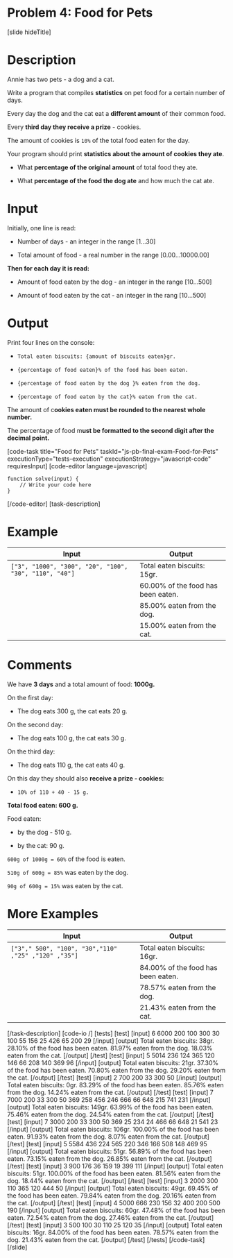 # Problem 4: Food for Pets

[slide hideTitle]

# Description
Annie has two pets - a dog and a cat. 

Write a program that compiles **statistics** on pet food for a certain number of days. 

Every day the dog and the cat eat a **different amount** of their common food. 

Every **third day they receive a prize** - cookies. 

The amount of cookies is `10%` of the total food eaten for the day.

Your program should print **statistics about the amount of cookies they ate**.

- What **percentage of the original amount** of total food they ate.

- What **percentage of the food the dog ate** and how much the cat ate.


# Input
Initially, one line is read:

- Number of days - an integer in the range \[1…30\]

- Total amount of food - a real number in the range \[0.00…10000.00\]

**Then for each day it is read:**

- Amount of food eaten by the dog - an integer in the range \[10…500\]

- Amount of food eaten by the cat - an integer in the rang \[10…500\]


# Output

Print four lines on the console:

- `Total eaten biscuits: {amount of biscuits eaten}gr.`

- `{percentage of food eaten}% of the food has been eaten.`

- `{percentage of food eaten by the dog }% eaten from the dog.`

- `{percentage of food eaten by the cat}% eaten from the cat.`

The amount of c**ookies eaten must be rounded to the nearest whole number.**

The percentage of food m**ust be formatted to the second digit after the decimal point.**


[code-task title="Food for Pets" taskId="js-pb-final-exam-Food-for-Pets" executionType="tests-execution" executionStrategy="javascript-code" requiresInput]
[code-editor language=javascript]
```
function solve(input) {
	// Write your code here
}
```
[/code-editor]
[task-description]

# Example

| **Input** | **Output** |
| --- | --- |
|`["3", "1000", "300", "20", "100", "30", "110", "40"]` | Total eaten biscuits: 15gr. |
|| 60.00\% of the food has been eaten. |
|| 85.00\% eaten from the dog. |
|| 15.00\% eaten from the cat. |

# Comments

We have **3 days** and a total amount of food: **1000g.**

On the first day:

- The dog eats 300 g, the cat eats 20 g.

On the second day:

- The dog eats 100 g, the cat eats 30 g.

On the third day:

- The dog eats 110 g, the cat eats 40 g.

On this day they should also **receive a prize - cookies:**
- `10% of 110 + 40 - 15 g.`

**Total food eaten: 600 g.**

Food eaten:
- by the dog - 510 g.

- by the cat: 90 g.

`600g of 1000g = 60%` of the food is eaten.

`510g of 600g = 85%` was eaten by the dog.

`90g of 600g = 15%` was eaten by the cat.

# More Examples

| **Input** | **Output** |
| --- | --- |
|`["3"," 500", "100", "30","110" ,"25" ,"120" ,"35"]` | Total eaten biscuits: 16gr. |
| | 84.00\% of the food has been eaten. |
| | 78.57\% eaten from the dog. |
| | 21.43\% eaten from the cat. |
[/task-description]
[code-io /]
[tests]
[test]
[input]
6
6000
200
100
300
30
100
55
156
25
426
65
200
29
[/input]
[output]
Total eaten biscuits: 38gr.
28.10\% of the food has been eaten.
81.97\% eaten from the dog.
18.03\% eaten from the cat.
[/output]
[/test]
[test]
[input]
5
5014
236
124
365
120
146
66
208
140
369
96
[/input]
[output]
Total eaten biscuits: 21gr.
37.30\% of the food has been eaten.
70.80\% eaten from the dog.
29.20\% eaten from the cat.
[/output]
[/test]
[test]
[input]
2
700
200
33
300
50
[/input]
[output]
Total eaten biscuits: 0gr.
83.29\% of the food has been eaten.
85.76\% eaten from the dog.
14.24\% eaten from the cat.
[/output]
[/test]
[test]
[input]
7
7000
200
33
300
50
369
258
456
246
666
66
648
215
741
231
[/input]
[output]
Total eaten biscuits: 149gr.
63.99\% of the food has been eaten.
75.46\% eaten from the dog.
24.54\% eaten from the cat.
[/output]
[/test]
[test]
[input]
7
3000
200
33
300
50
369
25
234
24
466
66
648
21
541
23
[/input]
[output]
Total eaten biscuits: 106gr.
100.00\% of the food has been eaten.
91.93\% eaten from the dog.
8.07\% eaten from the cat.
[/output]
[/test]
[test]
[input]
5
5584
436
224
565
220
346
166
508
148
469
95
[/input]
[output]
Total eaten biscuits: 51gr.
56.89\% of the food has been eaten.
73.15\% eaten from the dog.
26.85\% eaten from the cat.
[/output]
[/test]
[test]
[input]
3
900
176
36
159
19
399
111
[/input]
[output]
Total eaten biscuits: 51gr.
100.00\% of the food has been eaten.
81.56\% eaten from the dog.
18.44\% eaten from the cat.
[/output]
[/test]
[test]
[input]
3
2000
300
110
365
120
444
50
[/input]
[output]
Total eaten biscuits: 49gr.
69.45\% of the food has been eaten.
79.84\% eaten from the dog.
20.16\% eaten from the cat.
[/output]
[/test]
[test]
[input]
4
5000
666
230
156
32
400
200
500
190
[/input]
[output]
Total eaten biscuits: 60gr.
47.48\% of the food has been eaten.
72.54\% eaten from the dog.
27.46\% eaten from the cat.
[/output]
[/test]
[test]
[input]
3
500
100
30
110
25
120
35
[/input]
[output]
Total eaten biscuits: 16gr.
84.00\% of the food has been eaten.
78.57\% eaten from the dog.
21.43\% eaten from the cat.
[/output]
[/test]
[/tests]
[/code-task]
[/slide]